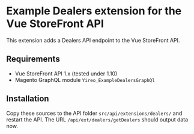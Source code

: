 # Example Dealers extension for the Vue StoreFront API
This extension adds a Dealers API endpoint to the Vue StoreFront API.

## Requirements
- Vue StoreFront API 1.x (tested under 1.10)
- Magento GraphQL module `Yireo_ExampleDealersGraphQl`

## Installation
Copy these sources to the API folder `src/api/extensions/dealers/` and restart the API. The URL `/api/ext/dealers/getDealers` should output data now.
